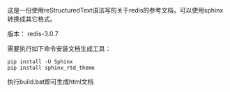 这是一份使用reStructuredText语法写的关于redis的参考文档，可以使用sphinx转换成其它格式。

版本： redis-3.0.7

需要执行如下命令安装文档生成工具：

    pip install -U Sphinx
    pip install sphinx_rtd_theme

执行build.bat即可生成html文档

